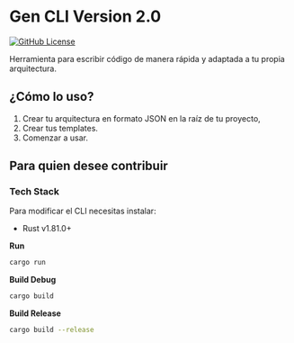 # Gen CLI Version 2.0 </br>
[![GitHub License][github-license-badge]][github-license-badge-link]


Herramienta para escribir código de manera rápida y adaptada a tu propia arquitectura.

## ¿Cómo lo uso?

1. Crear tu arquitectura en formato JSON en la raíz de tu proyecto,
2. Crear tus templates.
3. Comenzar a usar.

## Para quien desee contribuir

### Tech Stack

Para modificar el CLI necesitas instalar:

- Rust v1.81.0+

**Run**

```bash
cargo run
```

**Build Debug**

```bash
cargo build
```

**Build Release**

```bash
cargo build --release
```

[github-license-badge]: https://img.shields.io/badge/licence-apache_2.0-0582A3?style=for-the-badge

[github-license-badge-link]: https://github.com/proartmateur/gen_v2/blob/main/LICENCE
